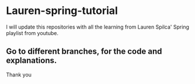 # Lauren-spring-tutorial
I will update this repositories with all the learning from Lauren Spilca' Spring playlist from youtube.

## Go to different branches, for the code and explanations.
Thank you
